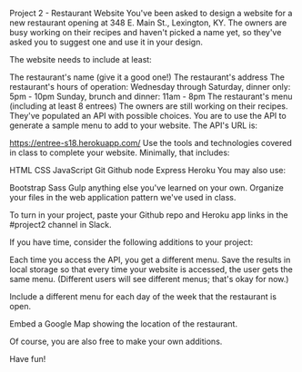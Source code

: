 Project 2 - Restaurant Website
You've been asked to design a website for a new restaurant opening at 348 E. Main St., Lexington, KY. The owners are busy working on their recipes and haven't picked a name yet, so they've asked you to suggest one and use it in your design.

The website needs to include at least:

The restaurant's name (give it a good one!)
The restaurant's address
The restaurant's hours of operation: Wednesday through Saturday, dinner only: 5pm - 10pm Sunday, brunch and dinner: 11am - 8pm
The restaurant's menu (including at least 8 entrees)
The owners are still working on their recipes. They've populated an API with possible choices. You are to use the API to generate a sample menu to add to your website. The API's URL is:

https://entree-s18.herokuapp.com/
Use the tools and technologies covered in class to complete your website. Minimally, that includes:

HTML
CSS
JavaScript
Git
Github
node
Express
Heroku
You may also use:

Bootstrap
Sass
Gulp
anything else you've learned on your own.
Organize your files in the web application pattern we've used in class.

To turn in your project, paste your Github repo and Heroku app links in the #project2 channel in Slack.

If you have time, consider the following additions to your project:

Each time you access the API, you get a different menu. Save the results in local storage so that every time your website is accessed, the user gets the same menu. (Different users will see different menus; that's okay for now.)

Include a different menu for each day of the week that the restaurant is open.

Embed a Google Map showing the location of the restaurant.

Of course, you are also free to make your own additions.

Have fun!
